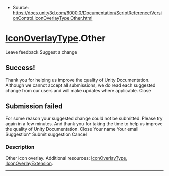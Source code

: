 * Source: https://docs.unity3d.com/6000.0/Documentation/ScriptReference/VersionControl.IconOverlayType.Other.html

#  [IconOverlayType](https://docs.unity3d.com/6000.0/Documentation/ScriptReference/VersionControl.IconOverlayType.html).Other
Leave feedback
Suggest a change
## Success!
Thank you for helping us improve the quality of Unity Documentation. Although we cannot accept all submissions, we do read each suggested change from our users and will make updates where applicable.
Close
## Submission failed
For some reason your suggested change could not be submitted. Please <a>try again</a> in a few minutes. And thank you for taking the time to help us improve the quality of Unity Documentation.
Close
Your name Your email Suggestion* Submit suggestion
Cancel
### Description
Other icon overlay.
Additional resources: [IconOverlayType](https://docs.unity3d.com/6000.0/Documentation/ScriptReference/VersionControl.IconOverlayType.html), [IIconOverlayExtension](https://docs.unity3d.com/6000.0/Documentation/ScriptReference/VersionControl.IIconOverlayExtension.html).
* * *
